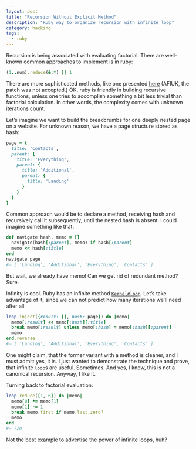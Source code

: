 ```yaml
---
layout: post
title: "Recursion Without Explicit Method"
description: "Ruby way to organize recursion with infinite loop"
category: hacking
tags:
  - ruby
---
```


Recursion is being associated with evaluating factorial. There are well-known common approaches to
implement is in ruby:

```ruby
(1..num).reduce(&:*) || 1
```

There are more sophisticated methods, like one presented [here](https://bugs.ruby-lang.org/issues/9528)
(AFIUK, the patch was not accepted.) OK, ruby is friendly in building recursive functions, unless
one tries to accomplish something a bit less trivial than factorial calculation. In other words,
the complexity comes with unknown iterations count.

Let’s imagine we want to build the breadcrumbs for one deeply nested page on a website. For unknown
reason, we have a page structure stored as hash:

```ruby
page = {
  title: 'Contacts',
  parent: {
    title: 'Everything',
    parent: {
      title: 'Additional',
      parent: {
        title: 'Landing'
      }
    }
  }
}
```

Common approach would be to declare a method, receiving hash and recursively call it subsequently,
until the nested hash is absent. I could imagine something like that:

```ruby
def navigate hash, memo = []
  navigate(hash[:parent], memo) if hash[:parent]
  memo << hash[:title]
end
navigate page
#⇒ [ 'Landing', 'Additional', 'Everything', 'Contacts' ]
```

But wait, we already have memo! Can we get rid of redundant method? Sure.

Infinity is cool. Ruby has an infinite method [`Kernel#loop`](http://ruby-doc.org/core-2.2.0/Kernel.html#method-i-loop).
Let’s take advantage of it, since we can not predict how many iterations we’ll need after all:

```ruby
loop.inject({result: [], hash: page}) do |memo|
  memo[:result] << memo[:hash][:title]
  break memo[:result] unless memo[:hash] = memo[:hash][:parent]
  memo
end.reverse
#⇒ [ 'Landing', 'Additional', 'Everything', 'Contacts' ]
```

One might claim, that the former variant with a method is cleaner, and I must admit: yes, it is.
I just wanted to demonstrate the technique and prove, that infinite `loop`s are useful. Sometimes.
And yes, I know, this is not a canonical recursion. Anyway, I like it.

Turning back to factorial evaluation:

```ruby
loop.reduce([1, 6]) do |memo|
  memo[0] *= memo[1]
  memo[1] -= 1
  break memo.first if memo.last.zero?
  memo
end
#⇒ 720
```

Not the best example to advertise the power of infinite loops, huh?
